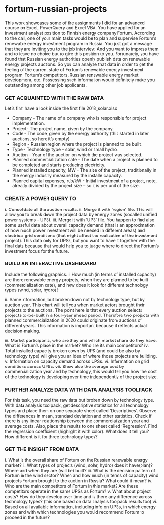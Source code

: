 # fortum-russian-projects
This work showcases some of the assignments I did for an advanced course on Excel, PowerQuery and Excel VBA.
You have applied for an investment analyst position to Finnish energy company Fortum. According to the call, one of your main tasks would be to plan and supervise Fortum’s renewable energy investment program in Russia. You just got a message that they are inviting you to the job interview. And you want to impress them and to leave no choice but to give this position to you.
Fortunately, you have found that Russian energy authorities openly publish data on renewable energy projects auctions. So you can analyze that data in order to get the feeling of the current state of Fortum’s renewable energy investment program, Fortum’s competitors, Russian renewable energy market development, etc.
Possessing such information would definitely make you outstanding among other job applicants.

### GET ACQUAINTED WITH THE RAW DATA
Let’s first have a look inside the first file 2013_solar.xlsx

* Company - The name of a company who is responsible for project implementation.
* Project-  The project name, given by the company.
* Code - The code, given by the energy authority (this started in later auctions, so here it’s empty).
* Region - Russian region where the project is planned to be built.
* Type - Technology type - solar, wind or small hydro.
* Auction - Year of the auction on which the project was selected.
* Planned commercialization date - The date when a project is planned to be completed and starts producing electricity.
* Planned installed capacity, MW - The size of the project, traditionally in the energy industry measured by the installe capacity.
* Planned capital expenses, rub/kW - Initial investment of a project, note, already divided by the project size – so it is per unit of the size.

### CREATE A POWER QUERY TO
i. Consolidate all the auction results.
ii. Merge it with ‘region’ file. This will allow you to break down the project data by energy zones (socalled unified power systems - UPS).
iii. Merge it with ’UPS’ file. You happen to find also some useful data about overall capacity demand (that is an approximation of how much power investment will be needed in different areas) and electrical grid conditions (that might affect the realization of the investment project). This data only for UPSs, but you want to have it together with the final data because that would help you to judge where to direct the Fortum’s investment focus for the future. 

### BUILD AN INTERACTIVE DASHBOARD
Include the following graphics.
i. How much (in terms of installed capacity) are there renewable energy projects, when they are planned to be built (commercialization date), and how does it look for different technology types (wind, solar, hydro)?

ii. Same information, but broken down not by technology type, but by auction year. This chart will tell you when market actors brought their projects to the auctions. The point here is that every auction selects projects to-be-built in a four-year ahead period. Therefore two projects with planned commercialization in 2020 could originate from auctions of different years. This information is important because it reflects actual decision-making.

iii. Market participants, who are they and which market share do they have. What is Fortum’s place in the market? Who are its main competitors?
iv. Total installed capacity broken down by UPS (and could be also by technology type) will give you an idea of where those projects are building.
v. Information on capacity demand across UPSs.
vi. Information on grid conditions across UPSs.
vii. Show also the average cost by commercialization year and by technology, this would tell you how the cost of the technology is developing over time independently of the project size.

### FURTHER ANALYZE DATA WITH DATA ANALYSIS TOOLPACK
For this task, you need the raw data but broken down by technology type.
With data analysis toolpack, get descriptive statistics for all technology types and place them on one separate sheet called ‘Descriptives’. Observe the differences in mean, standard deviation and other statistics.
Check if there is any linear relationship between the commercialization year and average costs. Also, place the results to one sheet called ‘Regression’. Find the regression coefficient (highlight it with color). What does it tell you? How different is it for three technology types?

### GET THE INSIGHT FROM DATA
i. What is the overall share of Fortum on the Russian renewable energy market?
ii. What types of projects (wind, solar, hydro) does it have(plan)? Where and when they are (will be) built?
iii. What is the decision pattern of Fortum in the wind sector? When and how much (in terms of capacity) wind projects Fortum brought to the auction in Russia? What could it mean?
iv. Who are the main competitors of Fortum in this market? Are these competitors operate in the same UPSs as Fortum?
v. What about project costs? How do they develop over time and is there any difference across technology types? (this one based on data analysis toolpack results too)
vi. Based on all available information, including info on UPSs, in which energy zones and with which technologies you would recommend Fortum to proceed in the future?

